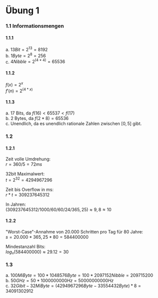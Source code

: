 # Übung 1

### 1.1 Informationsmengen
#### 1.1.1
a. $13 Bit = 2^13 = 8192$  
b. $1 Byte = 2^8 = 256$  
c. $4 Nibble = 2^(4*4) = 65536$

#### 1.1.2
$f(x) = 2^x$  
$f'(n) = 2^(4*x)$

#### 1.1.3
a. 17 Bits, da $f(16) < 65537 < f(17)$  
b. 2 Bytes, da $f(2*8) = 65536$  
c. Unendlich, da es unendlich rationale Zahlen zwischen $[0, 5]$ gibt.

### 1.2
#### 1.2.1
Zeit volle Umdrehung:  
$r = 360 / 5 = 72ms$

32bit Maximalwert:  
$t = 2^32 = 4294967296$

Zeit bis Overflow in ms:  
$r * t = 309237645312$

In Jahren:  
$(309237645312 / 1000 / 60 / 60 / 24 / 365,25) ≈ 9,8 ≈ 10$

#### 1.2.2
"Worst-Case"-Annahme von 20.000 Schritten pro Tag für 80 Jahre:  
$s = 20.000 * 365,25 * 80 = 584400000$

Mindestanzahl Bits:  
$log₂(584400000) ≈ 29.12 = 30$


### 1.3
a. $100MiByte = 100 * 1048576 Byte = 100 * 2097152 Nibble = 209715200$  
b. $50GHz = 50 * 1000000000Hz = 50000000000Hz$  
c. $32 Gibit - 32 MiByte = (4294967296 Byte - 33554432 Byte) * 8 = 34091302912$


